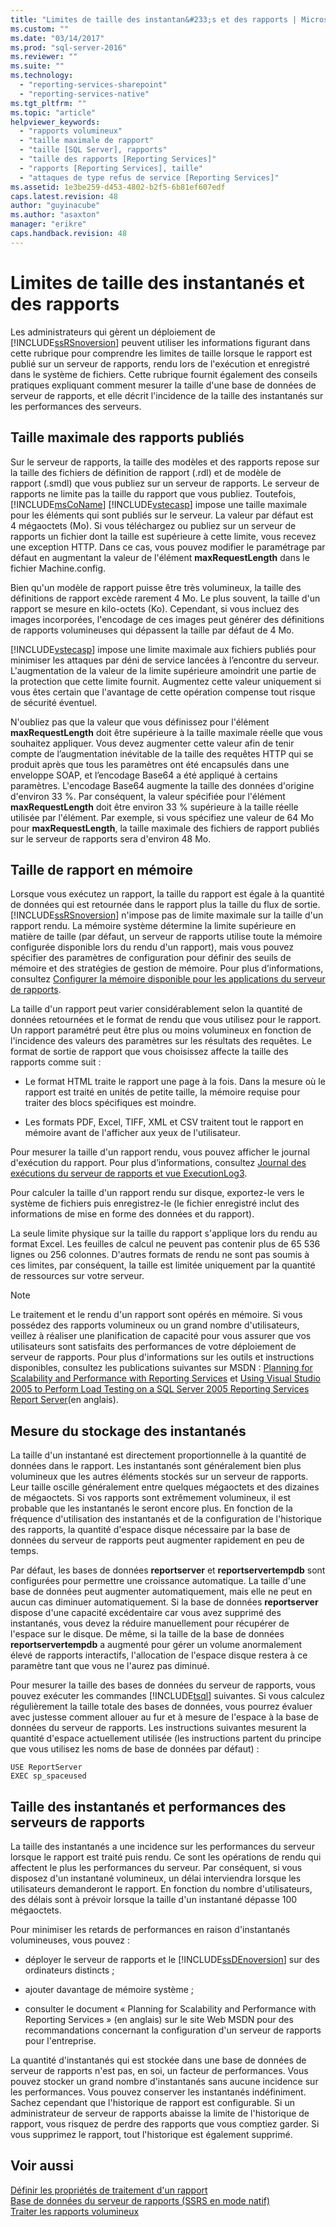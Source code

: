 ```yaml
---
title: "Limites de taille des instantan&#233;s et des rapports | Microsoft Docs"
ms.custom: ""
ms.date: "03/14/2017"
ms.prod: "sql-server-2016"
ms.reviewer: ""
ms.suite: ""
ms.technology: 
  - "reporting-services-sharepoint"
  - "reporting-services-native"
ms.tgt_pltfrm: ""
ms.topic: "article"
helpviewer_keywords: 
  - "rapports volumineux"
  - "taille maximale de rapport"
  - "taille [SQL Server], rapports"
  - "taille des rapports [Reporting Services]"
  - "rapports [Reporting Services], taille"
  - "attaques de type refus de service [Reporting Services]"
ms.assetid: 1e3be259-d453-4802-b2f5-6b81ef607edf
caps.latest.revision: 48
author: "guyinacube"
ms.author: "asaxton"
manager: "erikre"
caps.handback.revision: 48
---
```

# Limites de taille des instantan&#233;s et des rapports
  Les administrateurs qui gèrent un déploiement de [!INCLUDE[ssRSnoversion](../../includes/ssrsnoversion-md.md)] peuvent utiliser les informations figurant dans cette rubrique pour comprendre les limites de taille lorsque le rapport est publié sur un serveur de rapports, rendu lors de l'exécution et enregistré dans le système de fichiers. Cette rubrique fournit également des conseils pratiques expliquant comment mesurer la taille d'une base de données de serveur de rapports, et elle décrit l'incidence de la taille des instantanés sur les performances des serveurs.  
  
## Taille maximale des rapports publiés  
 Sur le serveur de rapports, la taille des modèles et des rapports repose sur la taille des fichiers de définition de rapport (.rdl) et de modèle de rapport (.smdl) que vous publiez sur un serveur de rapports. Le serveur de rapports ne limite pas la taille du rapport que vous publiez. Toutefois, [!INCLUDE[msCoName](../../includes/msconame-md.md)] [!INCLUDE[vstecasp](../../includes/vstecasp-md.md)] impose une taille maximale pour les éléments qui sont publiés sur le serveur. La valeur par défaut est 4 mégaoctets (Mo). Si vous téléchargez ou publiez sur un serveur de rapports un fichier dont la taille est supérieure à cette limite, vous recevez une exception HTTP. Dans ce cas, vous pouvez modifier le paramétrage par défaut en augmentant la valeur de l'élément **maxRequestLength** dans le fichier Machine.config.  
  
 Bien qu'un modèle de rapport puisse être très volumineux, la taille des définitions de rapport excède rarement 4 Mo. Le plus souvent, la taille d'un rapport se mesure en kilo-octets (Ko). Cependant, si vous incluez des images incorporées, l'encodage de ces images peut générer des définitions de rapports volumineuses qui dépassent la taille par défaut de 4 Mo.  
  
 [!INCLUDE[vstecasp](../../includes/vstecasp-md.md)] impose une limite maximale aux fichiers publiés pour minimiser les attaques par déni de service lancées à l’encontre du serveur. L'augmentation de la valeur de la limite supérieure amoindrit une partie de la protection que cette limite fournit. Augmentez cette valeur uniquement si vous êtes certain que l'avantage de cette opération compense tout risque de sécurité éventuel.  
  
 N'oubliez pas que la valeur que vous définissez pour l'élément **maxRequestLength** doit être supérieure à la taille maximale réelle que vous souhaitez appliquer. Vous devez augmenter cette valeur afin de tenir compte de l’augmentation inévitable de la taille des requêtes HTTP qui se produit après que tous les paramètres ont été encapsulés dans une enveloppe SOAP, et l’encodage Base64 a été appliqué à certains paramètres. L'encodage Base64 augmente la taille des données d'origine d'environ 33 %. Par conséquent, la valeur spécifiée pour l'élément **maxRequestLength** doit être environ 33 % supérieure à la taille réelle utilisée par l'élément. Par exemple, si vous spécifiez une valeur de 64 Mo pour **maxRequestLength**, la taille maximale des fichiers de rapport publiés sur le serveur de rapports sera d'environ 48 Mo.  
  
## Taille de rapport en mémoire  
 Lorsque vous exécutez un rapport, la taille du rapport est égale à la quantité de données qui est retournée dans le rapport plus la taille du flux de sortie. [!INCLUDE[ssRSnoversion](../../includes/ssrsnoversion-md.md)] n'impose pas de limite maximale sur la taille d'un rapport rendu. La mémoire système détermine la limite supérieure en matière de taille (par défaut, un serveur de rapports utilise toute la mémoire configurée disponible lors du rendu d'un rapport), mais vous pouvez spécifier des paramètres de configuration pour définir des seuils de mémoire et des stratégies de gestion de mémoire. Pour plus d’informations, consultez [Configurer la mémoire disponible pour les applications du serveur de rapports](../../reporting-services/report-server/configure-available-memory-for-report-server-applications.md).  
  
 La taille d'un rapport peut varier considérablement selon la quantité de données retournées et le format de rendu que vous utilisez pour le rapport. Un rapport paramétré peut être plus ou moins volumineux en fonction de l'incidence des valeurs des paramètres sur les résultats des requêtes. Le format de sortie de rapport que vous choisissez affecte la taille des rapports comme suit :  
  
-   Le format HTML traite le rapport une page à la fois. Dans la mesure où le rapport est traité en unités de petite taille, la mémoire requise pour traiter des blocs spécifiques est moindre.  
  
-   Les formats PDF, Excel, TIFF, XML et CSV traitent tout le rapport en mémoire avant de l'afficher aux yeux de l'utilisateur.  
  
 Pour mesurer la taille d'un rapport rendu, vous pouvez afficher le journal d'exécution du rapport. Pour plus d’informations, consultez [Journal des exécutions du serveur de rapports et vue ExecutionLog3](../../reporting-services/report-server/report-server-executionlog-and-the-executionlog3-view.md).  
  
 Pour calculer la taille d'un rapport rendu sur disque, exportez-le vers le système de fichiers puis enregistrez-le (le fichier enregistré inclut des informations de mise en forme des données et du rapport).  
  
 La seule limite physique sur la taille du rapport s'applique lors du rendu au format Excel. Les feuilles de calcul ne peuvent pas contenir plus de 65 536 lignes ou 256 colonnes. D'autres formats de rendu ne sont pas soumis à ces limites, par conséquent, la taille est limitée uniquement par la quantité de ressources sur votre serveur.  
  
> [!NOTE]  
>  Le traitement et le rendu d'un rapport sont opérés en mémoire. Si vous possédez des rapports volumineux ou un grand nombre d'utilisateurs, veillez à réaliser une planification de capacité pour vous assurer que vos utilisateurs sont satisfaits des performances de votre déploiement de serveur de rapports. Pour plus d'informations sur les outils et instructions disponibles, consultez les publications suivantes sur MSDN : [Planning for Scalability and Performance with Reporting Services](http://go.microsoft.com/fwlink/?LinkID=70650) et [Using Visual Studio 2005 to Perform Load Testing on a SQL Server 2005 Reporting Services Report Server](http://go.microsoft.com/fwlink/?LinkID=77519)(en anglais).  
  
## Mesure du stockage des instantanés  
 La taille d'un instantané est directement proportionnelle à la quantité de données dans le rapport. Les instantanés sont généralement bien plus volumineux que les autres éléments stockés sur un serveur de rapports. Leur taille oscille généralement entre quelques mégaoctets et des dizaines de mégaoctets. Si vos rapports sont extrêmement volumineux, il est probable que les instantanés le seront encore plus. En fonction de la fréquence d'utilisation des instantanés et de la configuration de l'historique des rapports, la quantité d'espace disque nécessaire par la base de données du serveur de rapports peut augmenter rapidement en peu de temps.  
  
 Par défaut, les bases de données **reportserver** et **reportservertempdb** sont configurées pour permettre une croissance automatique. La taille d'une base de données peut augmenter automatiquement, mais elle ne peut en aucun cas diminuer automatiquement. Si la base de données **reportserver** dispose d'une capacité excédentaire car vous avez supprimé des instantanés, vous devez la réduire manuellement pour récupérer de l'espace sur le disque. De même, si la taille de la base de données **reportservertempdb** a augmenté pour gérer un volume anormalement élevé de rapports interactifs, l'allocation de l'espace disque restera à ce paramètre tant que vous ne l'aurez pas diminué.  
  
 Pour mesurer la taille des bases de données du serveur de rapports, vous pouvez exécuter les commandes [!INCLUDE[tsql](../../includes/tsql-md.md)] suivantes. Si vous calculez régulièrement la taille totale des bases de données, vous pourrez évaluer avec justesse comment allouer au fur et à mesure de l'espace à la base de données du serveur de rapports. Les instructions suivantes mesurent la quantité d'espace actuellement utilisée (les instructions partent du principe que vous utilisez les noms de base de données par défaut) :  
  
```  
USE ReportServer  
EXEC sp_spaceused  
```  
  
## Taille des instantanés et performances des serveurs de rapports  
 La taille des instantanés a une incidence sur les performances du serveur lorsque le rapport est traité puis rendu. Ce sont les opérations de rendu qui affectent le plus les performances du serveur. Par conséquent, si vous disposez d'un instantané volumineux, un délai interviendra lorsque les utilisateurs demanderont le rapport. En fonction du nombre d'utilisateurs, des délais sont à prévoir lorsque la taille d'un instantané dépasse 100 mégaoctets.  
  
 Pour minimiser les retards de performances en raison d'instantanés volumineuses, vous pouvez :  
  
-   déployer le serveur de rapports et le [!INCLUDE[ssDEnoversion](../../includes/ssdenoversion-md.md)] sur des ordinateurs distincts ;  
  
-   ajouter davantage de mémoire système ;  
  
-   consulter le document « Planning for Scalability and Performance with Reporting Services » (en anglais) sur le site Web MSDN pour des recommandations concernant la configuration d'un serveur de rapports pour l'entreprise.  
  
 La quantité d'instantanés qui est stockée dans une base de données de serveur de rapports n'est pas, en soi, un facteur de performances. Vous pouvez stocker un grand nombre d'instantanés sans aucune incidence sur les performances. Vous pouvez conserver les instantanés indéfiniment. Sachez cependant que l'historique de rapport est configurable. Si un administrateur de serveur de rapports abaisse la limite de l'historique de rapport, vous risquez de perdre des rapports que vous comptiez garder. Si vous supprimez le rapport, tout l'historique est également supprimé.  
  
## Voir aussi  
 [Définir les propriétés de traitement d'un rapport](../../reporting-services/report-server/set-report-processing-properties.md)   
 [Base de données du serveur de rapports &#40;SSRS en mode natif&#41;](../../reporting-services/report-server/report-server-database-ssrs-native-mode.md)   
 [Traiter les rapports volumineux](../../reporting-services/report-server/process-large-reports.md)  
  
  